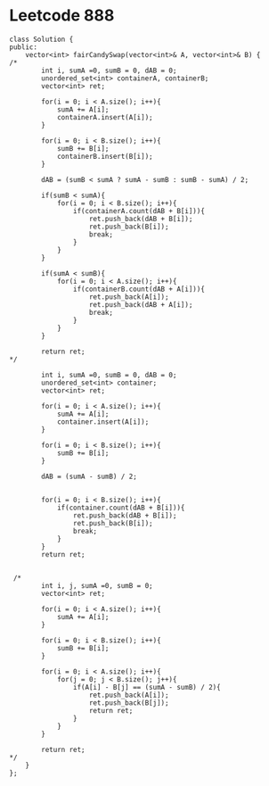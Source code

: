 # Leetcode 888
    class Solution {
    public:
        vector<int> fairCandySwap(vector<int>& A, vector<int>& B) {
    /*
            int i, sumA =0, sumB = 0, dAB = 0;
            unordered_set<int> containerA, containerB;
            vector<int> ret;

            for(i = 0; i < A.size(); i++){
                sumA += A[i];
                containerA.insert(A[i]);
            }

            for(i = 0; i < B.size(); i++){
                sumB += B[i];
                containerB.insert(B[i]);
            }

            dAB = (sumB < sumA ? sumA - sumB : sumB - sumA) / 2;

            if(sumB < sumA){
                for(i = 0; i < B.size(); i++){
                    if(containerA.count(dAB + B[i])){
                        ret.push_back(dAB + B[i]);
                        ret.push_back(B[i]);
                        break;
                    }
                }
            }

            if(sumA < sumB){
                for(i = 0; i < A.size(); i++){
                    if(containerB.count(dAB + A[i])){
                        ret.push_back(A[i]);
                        ret.push_back(dAB + A[i]);
                        break;
                    }
                }
            }

            return ret;
    */

            int i, sumA =0, sumB = 0, dAB = 0;
            unordered_set<int> container;
            vector<int> ret;

            for(i = 0; i < A.size(); i++){
                sumA += A[i];
                container.insert(A[i]);
            }

            for(i = 0; i < B.size(); i++){
                sumB += B[i];
            }

            dAB = (sumA - sumB) / 2;


            for(i = 0; i < B.size(); i++){
                if(container.count(dAB + B[i])){
                    ret.push_back(dAB + B[i]);
                    ret.push_back(B[i]);
                    break;
                }
            }
            return ret;


     /*      
            int i, j, sumA =0, sumB = 0;
            vector<int> ret;

            for(i = 0; i < A.size(); i++){
                sumA += A[i];
            }

            for(i = 0; i < B.size(); i++){
                sumB += B[i];
            }

            for(i = 0; i < A.size(); i++){
                for(j = 0; j < B.size(); j++){
                    if(A[i] - B[j] == (sumA - sumB) / 2){
                        ret.push_back(A[i]);
                        ret.push_back(B[j]);
                        return ret;
                    }  
                }
            }

            return ret;
    */
        }
    };

